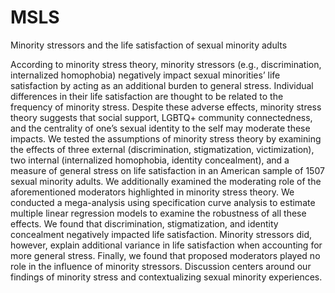 # MSLS
Minority stressors and the life satisfaction of sexual minority adults

According to minority stress theory, minority stressors (e.g., discrimination, internalized homophobia) negatively impact sexual minorities’ life satisfaction by acting as an additional burden to general stress. Individual differences in their life satisfaction are thought to be related to the frequency of minority stress. Despite these adverse effects, minority stress theory suggests that social support, LGBTQ+ community connectedness, and the centrality of one’s sexual identity to the self may moderate these impacts. We tested the assumptions of minority stress theory by examining the effects of three external (discrimination, stigmatization, victimization), two internal (internalized homophobia, identity concealment), and a measure of general stress on life satisfaction in an American sample of 1507 sexual minority adults. We additionally examined the moderating role of the aforementioned moderators highlighted in minority stress theory. We conducted a mega-analysis using specification curve analysis to estimate multiple linear regression models to examine the robustness of all these effects. We found that discrimination, stigmatization, and identity concealment negatively impacted life satisfaction. Minority stressors did, however, explain additional variance in life satisfaction when accounting for more general stress. Finally, we found that proposed moderators played no role in the influence of minority stressors. Discussion centers around our findings of minority stress and contextualizing sexual minority experiences.
